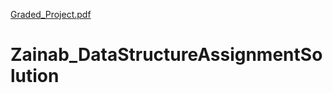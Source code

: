 [Graded_Project.pdf](https://github.com/techhsmart/Zainab_DataStructureAssignmentSolution/files/9244942/Graded_Project.pdf)
# Zainab_DataStructureAssignmentSolution
